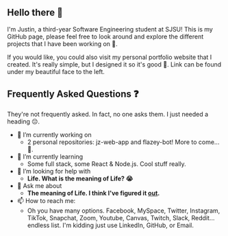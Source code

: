 ## Hello there 👋

I'm Justin, a third-year Software Engineering student at SJSU! This is my GitHub page, please feel free to look around and explore the different projects that I have been working on 🙌. 

If you would like, you could also visit my personal portfolio website that I created. It's really simple, but I designed it so it's good 💯. Link can be found under my beautiful face to the left.


## Frequently Asked Questions ❓
They're not frequently asked. In fact, no one asks them. I just needed a heading 😔.
- 🔭 I’m currently working on
  - 2 personal repositories: jz-web-app and flazey-bot! More to come... 🤫.
- 🌱 I’m currently learning
  - Some full stack, some React & Node.js. Cool stuff really.
- 🤔 I’m looking for help with 
  - <b>Life. What is the meaning of Life? 😭</b>
- 💬 Ask me about
  - <b>The meaning of Life. I think I've figured it <a href="https://www.amazon.com/Hasbro-E4304000-Game-of-Life/dp/B07B7KS87Q/ref=pd_lpo_21_t_0/144-0091347-9478257?_encoding=UTF8&pd_rd_i=B07B7KS87Q&pd_rd_r=687b111a-2642-4058-854f-3701426a1618&pd_rd_w=NSsFl&pd_rd_wg=mEnK0&pf_rd_p=7b36d496-f366-4631-94d3-61b87b52511b&pf_rd_r=GVP33ZM4W3Q8N5HVTBP8&psc=1&refRID=GVP33ZM4W3Q8N5HVTBP8">out<a/>.</b>
- 📫 How to reach me:
  - Oh you have many options. Facebook, MySpace, Twitter, Instagram, TikTok, Snapchat, Zoom, Youtube, Canvas, Twitch, Slack, Reddit... endless list. I'm kidding just use LinkedIn, GitHub, or Email. 

<!--
**justin-zhu1018/justin-zhu1018** is a ✨ _special_ ✨ repository because its `README.md` (this file) appears on your GitHub profile.

Here are some ideas to get you started:

- 🔭 I’m currently working on ...
- 🌱 I’m currently learning ...
- 👯 I’m looking to collaborate on ...
- 🤔 I’m looking for help with ...
- 💬 Ask me about ...
- 📫 How to reach me: ...
- 😄 Pronouns: ...
- ⚡ Fun fact: ...
-->

